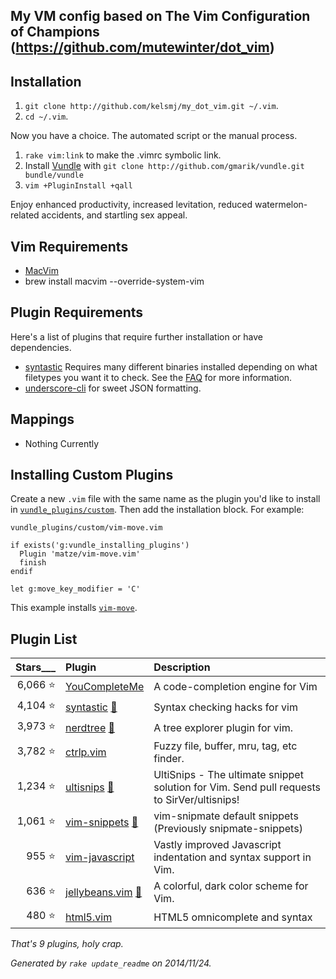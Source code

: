 ## My VM config based on The Vim Configuration of Champions (https://github.com/mutewinter/dot_vim)

## Installation

1. `git clone http://github.com/kelsmj/my_dot_vim.git ~/.vim`.
1. `cd ~/.vim`.

Now you have a choice. The automated script or the manual process.

1. `rake vim:link` to make the .vimrc symbolic link.
2. Install [Vundle](https://github.com/gmarik/vundle) with `git clone
   http://github.com/gmarik/vundle.git bundle/vundle`
3. `vim +PluginInstall +qall`

Enjoy enhanced productivity, increased levitation, reduced watermelon-related
accidents, and startling sex appeal.

## Vim Requirements

* [MacVim](https://github.com/b4winckler/macvim)
* brew install macvim --override-system-vim

## Plugin Requirements

Here's a list of plugins that require further installation or have
dependencies.

* [syntastic](https://github.com/scrooloose/syntastic) Requires many different
  binaries installed depending on what filetypes you want it to check. See the
  [FAQ](https://github.com/scrooloose/syntastic#faq) for more information.
* [underscore-cli](https://github.com/ddopson/underscore-cli) for sweet JSON
  formatting.

## Mappings

* Nothing Currently

## Installing Custom Plugins

Create a new `.vim` file with the same name as the plugin you'd like to install
in [`vundle_plugins/custom`](vundle_plugins/custom). Then add the installation
block. For example:

`vundle_plugins/custom/vim-move.vim`

```viml
if exists('g:vundle_installing_plugins')
  Plugin 'matze/vim-move.vim'
  finish
endif

let g:move_key_modifier = 'C'
```

This example installs [`vim-move`](https://github.com/matze/vim-move).

## Plugin List

| Stars___ | **Plugin** | **Description** |
| -------: | :--------- | :-------------- |
| 6,066 :star: |[YouCompleteMe](https://github.com/valloric/YouCompleteMe)|A code-completion engine for Vim |
| 4,104 :star: |[syntastic](https://github.com/scrooloose/syntastic) [:page_facing_up:](vundle_plugins/syntastic.vim)|Syntax checking hacks for vim |
| 3,973 :star: |[nerdtree](https://github.com/scrooloose/nerdtree) [:page_facing_up:](vundle_plugins/nerdtree.vim)|A tree explorer plugin for vim. |
| 3,782 :star: |[ctrlp.vim](https://github.com/kien/ctrlp.vim)|Fuzzy file, buffer, mru, tag, etc finder. |
| 1,234 :star: |[ultisnips](https://github.com/SirVer/ultisnips) [:page_facing_up:](vundle_plugins/ultisnips.vim)|UltiSnips - The ultimate snippet solution for Vim. Send pull requests to SirVer/ultisnips! |
| 1,061 :star: |[vim-snippets](https://github.com/honza/vim-snippets) [:page_facing_up:](vundle_plugins/vim-snippets.vim)|vim-snipmate default snippets (Previously snipmate-snippets) |
| 955 :star: |[vim-javascript](https://github.com/pangloss/vim-javascript)|Vastly improved Javascript indentation and syntax support in Vim. |
| 636 :star: |[jellybeans.vim](https://github.com/nanotech/jellybeans.vim) [:page_facing_up:](vundle_plugins/jellybeans.vim)|A colorful, dark color scheme for Vim. |
| 480 :star: |[html5.vim](https://github.com/othree/html5.vim)|HTML5 omnicomplete and syntax |

_That's 9 plugins, holy crap._

_Generated by `rake update_readme` on 2014/11/24._

